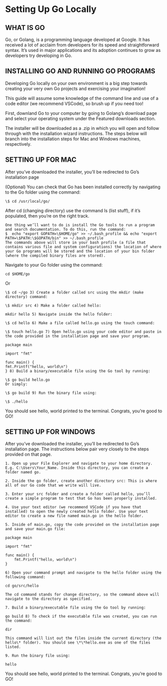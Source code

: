 # Setting Up Go Locally

## WHAT IS GO

Go, or Golang, is a programming language developed at Google. It has received a lot of acclaim from developers for its speed and straightforward syntax. It’s used in major applications and its adoption continues to grow as developers try developing in Go.

## INSTALLING GO AND RUNNING GO PROGRAMS

Developing Go locally on your own environment is a big step towards creating your very own Go projects and exercising your imagination!

This guide will assume some knowledge of the command line and use of a code editor (we recommend VSCode), so brush up if you need too!

First, downland Go to your computer by going to Golang’s download page and select your operating system under the Featured downloads section.

The installer will be downloaded as a .zip in which you will open and follow through with the installation wizard instructions. The steps below will branch into the installation steps for Mac and Windows machines, respectively.

## SETTING UP FOR MAC

After you’ve downloaded the installer, you’ll be redirected to Go’s installation page

(Optional) You can check that Go has been installed correctly by navigating to the Go folder using the command:

    \$ cd /usr/local/go/

After cd (changing directory) use the command ls (list stuff), if it’s populated, then you’re on the right track.

    One thing we’ll want to do is install the Go tools to run a program and search documentation. To do this, run the command:
    $  echo "export GOPATH=\$HOME/go" >> ~/.bash_profile && echo "export PATH=\$PATH:\$GOPATH/bin" >> ~/.bash_profile
    The commands above will store in your bash profile (a file that contains various file and system configurations) the location of where your Go programs will be stored and the location of your bin folder (where the compiled binary files are stored).

Navigate to your Go folder using the command:

    cd $HOME/go

Or

    \$ cd ~/go 3) Create a folder called src using the mkdir (make directory) command:

    \$ mkdir src 4) Make a folder called hello:

    mkdir hello 5) Navigate inside the hello folder:

    \$ cd hello 6) Make a file called hello.go using the touch command:

    \$ touch hello.go 7) Open hello.go using your code editor and paste in the code provided in the installation page and save your program.

    package main

    import "fmt"

    func main() {
    fmt.Printf("hello, world\n")
    } 8) Build a binary/executable file using the Go tool by running:

    \$ go build hello.go
    Or simply:

    \$ go build 9) Run the binary file using:

    \$ ./hello

You should see hello, world printed to the terminal. Congrats, you’re good to GO!

## SETTING UP FOR WINDOWS

After you’ve downloaded the installer, you’ll be redirected to Go’s installation page. The instructions below pair very closely to the steps provided on that page.

    1. Open up your File Explorer and navigate to your home directory. E.g. C:\Users\Your_Name. Inside this directory, you can create a folder named go.

    2. Inside the go folder, create another directory src: This is where all of our Go code that we write will live.

    3. Enter your src folder and create a folder called hello, you’ll create a simple program to test that Go has been properly installed.

    4. Use your text editor (we recommend VSCode if you have that installed) to open the newly created hello folder. Use your text editor to create a new file named main.go in the hello folder.

    5. Inside of main.go, copy the code provided on the installation page and save your main.go file:

    package main

    import "fmt"

    func main() {
        fmt.Printf("hello, world\n")
    }

    6) Open your command prompt and navigate to the hello folder using the following command:

    cd go/src/hello

    The cd command stands for change directory, so the command above will navigate to the directory as specified.

    7. Build a binary/executable file using the Go tool by running:

    go build 8) To check if the executable file was created, you can run the command:

    dir

    This command will list out the files inside the current directory (the hello\* folder). You should see \*\*hello.exe as one of the files listed.

    9. Run the binary file using:

    hello

You should see hello, world printed to the terminal. Congrats, you’re good to GO!
